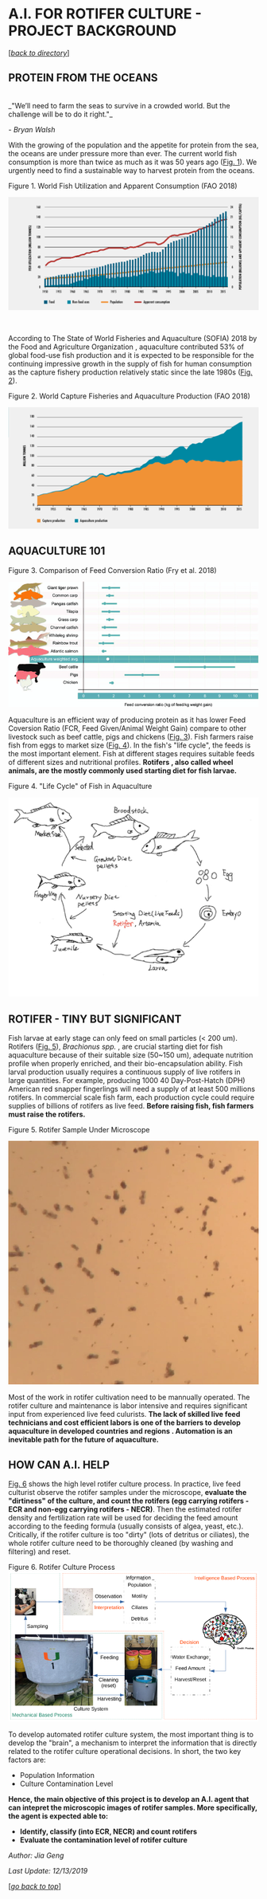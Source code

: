 # A.I. FOR ROTIFER CULTURE - PROJECT BACKGROUND

[[_back to directory_]](index.md)
<a name="top"></a> 

## PROTEIN FROM THE OCEANS

<br />
_"We’ll need to farm the seas to survive in a crowded world. But the challenge will be to do it right."_ 

_- Bryan Walsh_

With the growing of the population and the appetite for protein from the sea, the oceans are under pressure more than
ever. The current world fish consumption is more than twice as much as it was 50 years ago ([Fig. 1](#fig1)). We
urgently need to find a sustainable way to harvest protein from the oceans.

<a name='fig1'> Figure 1. World Fish Utilization and Apparent Consumption (FAO 2018)

![World Fish Utilization and Apparent Consumption](images/sofia-consumption.png) 

<br />

According to The State of World Fisheries and Aquaculture (SOFIA) 2018 by the Food and Agriculture Organization
, aquaculture contributed 53% of global food-use fish production and it is expected to be responsible for the
continuing impressive growth in the supply of fish for human consumption as the capture fishery production
relatively static since the late 1980s ([Fig. 2](#fig2)). 


<a name='fig2'> Figure 2. World Capture Fisheries and Aquaculture Production (FAO 2018)

![World Capture Fisheries and Aquaculture Production ](images/sofia-production.png) 


## AQUACULTURE 101

<a name='fig3'> Figure 3. Comparison of Feed Conversion Ratio (Fry et al. 2018)

![Compaison of Feed Conversion Ratio](images/fcr.png)

Aquaculture is an efficient way of producing protein as it has lower Feed Coversion Ratio (FCR, Feed Given/Animal
Weight Gain) compare to other livestock such as beef cattle, pigs and chickens ([Fig. 3](#fig3)). Fish farmers raise
fish from eggs to market size ([Fig. 4](#fig4)). In the fish's "life cycle", the feeds is the most important
element. Fish at different stages requires suitable feeds of different sizes and nutritional profiles. __Rotifers
, also called wheel animals, are the mostly commonly used starting diet for fish larvae.__


<a name='fig4'> Figure 4. "Life Cycle" of Fish in Aquaculture

![Aquaculture Cycle](images/aqua_cycle.png) 


## ROTIFER - TINY BUT SIGNIFICANT 

Fish larvae at early stage can only feed on small particles (< 200 um). Rotifers ([Fig. 5](#fig5)), _Brachionus spp._
, are crucial starting diet for fish aquaculture because of their suitable size (50~150 um), adequate nutrition
profile when properly enriched, and their bio-encapsulation ability. 
Fish larval production usually requires a continuous supply of live rotifers in large quantities. 
For example, producing 1000 40 Day-Post-Hatch (DPH) American red snapper fingerlings will need a supply of at least
500 millions rotifers. In commercial scale fish farm, each production cycle could require supplies of billions of
 rotifers as live feed. __Before raising fish, fish farmers must raise the rotifers.__ 

<a name='fig5'> Figure 5. Rotifer Sample Under Microscope

![Aquaculture Cycle](images/roti.png) 

Most of the work in rotifer cultivation need to be mannually operated. The rotifer culture and maintenance is labor
intensive and requires significant input from experienced live feed culurists. __The lack of skilled live feed
technicians and cost efficient labors is one of the barriers to develop aquaculture in developed countries and regions
. Automation is an inevitable path for the future of aquaculture.__ 


## HOW CAN A.I. HELP

[Fig. 6](#fig6) shows the high level rotifer culture process. 
In practice, live feed culturist observe the rotifer samples under the microscope, __evaluate the "dirtiness" of the
culture, and count the rotifers (egg carrying rotifers - ECR and non-egg carrying rotifers - NECR)__. 
Then the estimated rotifer density and fertilization rate will be used for deciding the feed amount according to the
feeding formula (usually consists of algea, yeast, etc.). 
Critically, if the rotifer culture is too "dirty" (lots of detritus or ciliates), the whole rotifer culture need to be
thoroughly cleaned (by washing and filtering) and reset.
 

Figure 6. Rotifer Culture Process
![Aquaculture Cycle](images/roticulture.png) 


To develop automated rotifer culture system, the most important thing is to develop the "brain", a mechanism to
interpret the information that is directly related to the rotifer culture operational decisions. 
In short, the two key factors are:
- Population Information 
- Culture Contamination Level

__Hence, the main objective of this project is to develop an A.I. agent that can intepret the microscopic images of
 rotifer samples. More specifically, the agent is expected able to:__
 - __Identify, classify (into ECR, NECR) and count rotifers__
 - __Evaluate the contamination level of rotifer culture__
 
 
 _Author: Jia Geng_
 
 _Last Update: 12/13/2019_
 
 [[_go back to top_]](#top)